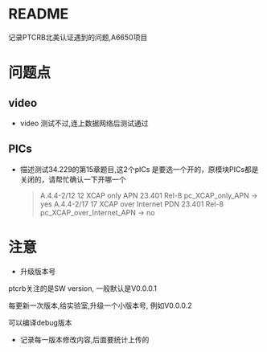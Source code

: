 # README

记录PTCRB北美认证遇到的问题,A6650项目

# 问题点

## video

* video 测试不过,连上数据网络后测试通过

## PICs

* 描述测试34.229的第15章题目,这2个pICs 是要选一个开的，原模块PICs都是关闭的，请帮忙确认一下开哪一个

    > A.4.4-2/12 12 XCAP only APN   23.401 Rel-8 pc_XCAP_only_APN -> yes
    > A.4.4-2/17 17 XCAP over Internet PDN   23.401 Rel-8 pc_XCAP_over_Internet_APN -> no

# 注意

* 升级版本号

ptcrb关注的是SW version, 一般默认是V0.0.0.1

每更新一次版本,给实验室,升级一个小版本号, 例如V0.0.0.2

可以编译debug版本

* 记录每一版本修改内容,后面要统计上传的